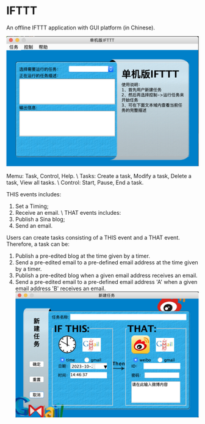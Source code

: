 # IFTTT
An offline IFTTT application with GUI platform (in Chinese).

![alt text](https://github.com/XunzhaoYu/IFTTT/blob/master/examples/Initial_GUI.png)

Memu: Task, Control, Help. \\
Tasks: Create a task, Modify a task, Delete a task, View all tasks. \\
Control: Start, Pause, End a task.

THIS events includes:
  1. Set a Timing;
  2. Receive an email. \\
THAT events includes:
  1. Publish a Sina blog;
  2. Send an email.

Users can create tasks consisting of a THIS event and a THAT event. Therefore, a task can be:
  1. Publish a pre-edited blog at the time given by a timer.
  2. Send a pre-edited email to a pre-defined email address at the time given by a timer.
  3. Publish a pre-edited blog when a given email address receives an email.
  4. Send a pre-edited email to a pre-defined email address 'A' when a given email address 'B' receives an email.
![alt text](https://github.com/XunzhaoYu/IFTTT/blob/master/examples/Create_new_Task.png)

     

